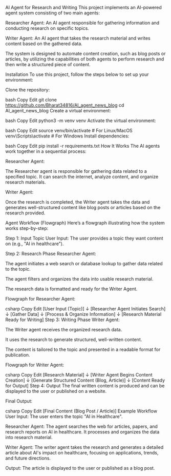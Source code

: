 AI Agent for Research and Writing
This project implements an AI-powered agent system consisting of two main agents:

Researcher Agent: An AI agent responsible for gathering information and conducting research on specific topics.

Writer Agent: An AI agent that takes the research material and writes content based on the gathered data.

The system is designed to automate content creation, such as blog posts or articles, by utilizing the capabilities of both agents to perform research and then write a structured piece of content.

Installation
To use this project, follow the steps below to set up your environment:

Clone the repository:

bash
Copy
Edit
git clone https://github.com/Bharat34816/AI_agent_news_blog
cd AI_agent_news_blog
Create a virtual environment:

bash
Copy
Edit
python3 -m venv venv
Activate the virtual environment:

bash
Copy
Edit
source venv/bin/activate  # For Linux/MacOS
venv\Scripts\activate  # For Windows
Install dependencies:

bash
Copy
Edit
pip install -r requirements.txt
How It Works
The AI agents work together in a sequential process:

Researcher Agent:

The Researcher agent is responsible for gathering data related to a specified topic. It can search the internet, analyze content, and organize research materials.

Writer Agent:

Once the research is completed, the Writer agent takes the data and generates well-structured content like blog posts or articles based on the research provided.

Agent Workflow (Flowgraph)
Here’s a flowgraph illustrating how the system works step-by-step:

Step 1: Input Topic
User Input: The user provides a topic they want content on (e.g., "AI in healthcare").

Step 2: Research Phase
Researcher Agent:

The agent initiates a web search or database lookup to gather data related to the topic.

The agent filters and organizes the data into usable research material.

The research data is formatted and ready for the Writer Agent.

Flowgraph for Researcher Agent:

csharp
Copy
Edit
[User Input (Topic)]
       ↓
[Researcher Agent Initiates Search]
       ↓
[Gather Data]
       ↓
[Process & Organize Information]
       ↓
[Research Material Ready for Writing]
Step 3: Writing Phase
Writer Agent:

The Writer agent receives the organized research data.

It uses the research to generate structured, well-written content.

The content is tailored to the topic and presented in a readable format for publication.

Flowgraph for Writer Agent:

csharp
Copy
Edit
[Research Material]
       ↓
[Writer Agent Begins Content Creation]
       ↓
[Generate Structured Content (Blog, Article)]
       ↓
[Content Ready for Output]
Step 4: Output
The final written content is produced and can be displayed to the user or published on a website.

Final Output:

csharp
Copy
Edit
[Final Content (Blog Post / Article)]
Example Workflow
User Input: The user enters the topic "AI in Healthcare".

Researcher Agent: The agent searches the web for articles, papers, and research reports on AI in healthcare. It processes and organizes the data into research material.

Writer Agent: The writer agent takes the research and generates a detailed article about AI's impact on healthcare, focusing on applications, trends, and future directions.

Output: The article is displayed to the user or published as a blog post.
